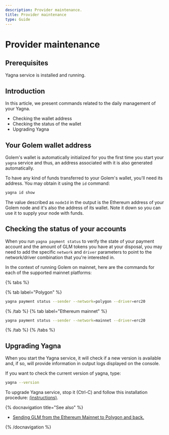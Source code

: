 ```yaml
---
description: Provider maintenance.
title: Provider maintenance
type: Guide
---
```


# Provider maintenance

## Prerequisites

Yagna service is installed and running.

## Introduction

In this article, we present commands related to the daily management of your Yagna.

- Checking the wallet address
- Checking the status of the wallet
- Upgrading Yagna

## Your Golem wallet address

Golem's wallet is automatically initialized for you the first time you start your `yagna` service and thus, an address associated with it is also generated automatically.

To have any kind of funds transferred to your Golem's wallet, you'll need its address. You may obtain it using the `id` command:

```bash
yagna id show
```

The value described as `nodeId` in the output is the Ethereum address of your Golem node and it's also the address of its wallet. Note it down so you can use it to supply your node with funds.


## Checking the status of your accounts

When you run `yagna payment status` to verify the state of your payment account and the amount of GLM tokens you have at your disposal, you may need to add the specific `network` and `driver` parameters to point to the network/driver combination that you're interested in.

In the context of running Golem on mainnet, here are the commands for each of the supported mainnet platforms:

{% tabs %}

{% tab label="Polygon" %}
```bash
yagna payment status --sender --network=polygon --driver=erc20
```
{% /tab %}
{% tab label="Ethereum mainnet" %}
```bash
yagna payment status --sender --network=mainnet --driver=erc20
```
{% /tab %}
{% /tabs %}

## Upgrading Yagna 

When you start the Yagna service, it will check if a new version is available and, if so, will provide information in output logs displayed on the console.

If you want to check the current version of yagna, type:
```bash
yagna --version
```

To upgrade Yagna service, stop it (Ctrl-C) and follow this installation procedure: [(instructions)](/docs/providers/provider-installation).


{% docnavigation title="See also" %}

- [Sending GLM from the Ethereum Mainnet to Polygon and back.](/docs/golem/payments/golem-token-conversion)

{% /docnavigation %}




